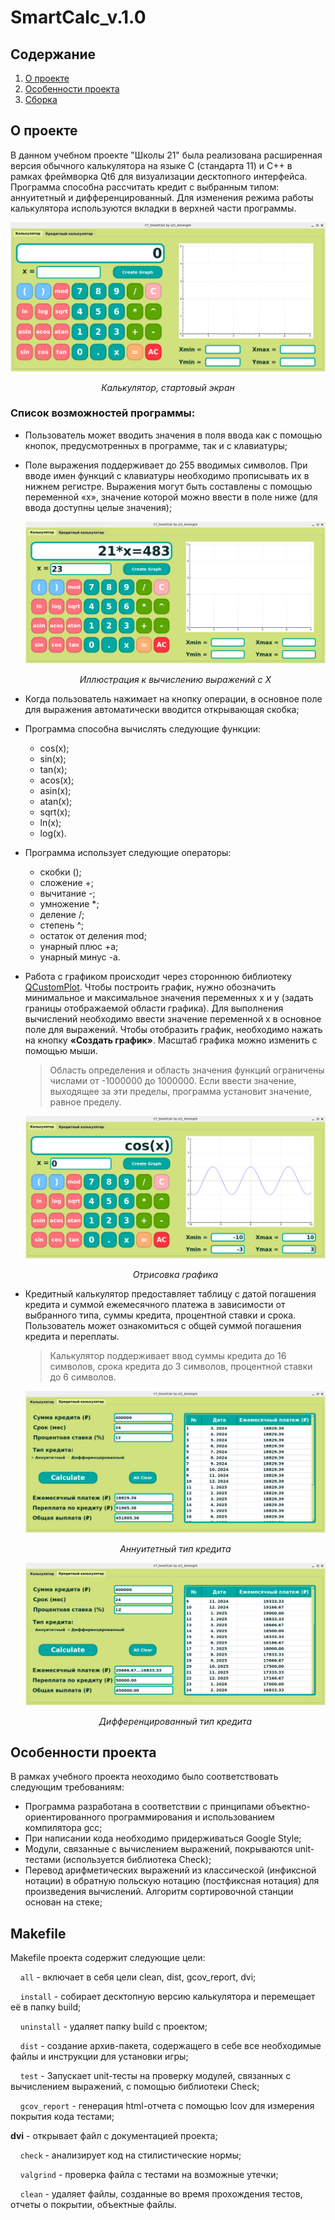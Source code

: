 # SmartCalc_v.1.0

## Содержание

1. [О проекте](#о-проекте)
2. [Особенности проекта](#особенности-проекта)
3. [Сборка](#сборка)

## О проекте

В данном учебном проекте "Школы 21" была реализована расширенная версия обычного калькулятора на языке C (стандарта 11) и C++ в рамках фреймворка Qt6 для визуализации десктопного интерфейса. Программа способна рассчитать кредит с выбранным типом: аннуитетный и дифференцированный. Для изменения режима работы калькулятора используются вкладки в верхней части программы.

<div align=center>

!["Калькулятор, стартовый экран"](images/start_screen.png)

*Калькулятор, стартовый экран*
</div>

### Список возможностей программы:
* Пользователь может вводить значения в поля ввода как с помощью кнопок, предусмотренных в программе, так и с клавиатуры;
* Поле выражения поддерживает до 255 вводимых символов. При вводе имен функций с клавиатуры необходимо прописывать их в нижнем регистре. Выражения могут быть составлены с помощью переменной «x», значение которой можно ввести в поле ниже (для ввода доступны целые значения);

	<div align=center>

	!["Иллюстрация к вычислению выражений с X"](images/x_calculation.png)

	*Иллюстрация к вычислению выражений с X*
	</div>

* Когда пользователь нажимает на кнопку операции, в основное поле для выражения автоматически вводится открывающая скобка;
* Программа способна вычислять следующие функции:
	* cos(x);
	* sin(x);
	* tan(x);
	* acos(x);
	* asin(x);
	* atan(x);
	* sqrt(x);
	* ln(x);
	* log(x).
* Программа использует следующие операторы:
	* скобки ();
	* сложение +;
	* вычитание -;
	* умножение *;
	* деление /;
	* степень ^;
	* остаток от деления mod;
	* унарный плюс +a;
	* унарный минус -a.

* Работа с графиком происходит через стороннюю библиотеку [QCustomPlot](https://www.qcustomplot.com/). Чтобы построить график, нужно обозначить минимальное и максимальное значения переменных x и y (задать границы отображаемой области графика). Для выполнения вычислений необходимо ввести значение переменной x в основное поле для выражений. Чтобы отобразить график, необходимо нажать на кнопку **«Создать график»**. Масштаб графика можно изменить с помощью мыши.

	>Область определения и область значения функций ограничены числами от -1000000 до 1000000. Если ввести значение, выходящее за эти пределы, программа установит значение, равное пределу.

	<div align=center>

	!["Отрисовка графика"](images/graph.png)

	*Отрисовка графика*
	</div>

* Кредитный калькулятор предоставляет таблицу с датой погашения кредита и суммой ежемесячного платежа в зависимости от выбранного типа, суммы кредита, процентной ставки и срока. Пользователь может ознакомиться с общей суммой погашения кредита и переплаты.
	>Калькулятор поддерживает ввод суммы кредита до 16 символов, срока кредита до 3 символов, процентной ставки до 6 символов.

	<div align=center>

	!["Аннуитетный тип кредита"](images/annuity.png)

	*Аннуитетный тип кредита*
	</div>

	<div align=center>

	!["Дифференцированный тип кредита"](images/differentiated.png)

	*Дифференцированный тип кредита*
	</div>

## Особенности проекта

В рамках учебного проекта неоходимо было соответствовать следующим требованиям:
* Программа разработана в соответствии с принципами объектно-ориентированного программирования и использованием компилятора gcc;
* При написании кода необходимо придерживаться Google Style;
* Модули, связанные с вычислением выражений, покрываются unit-тестами (используется библиотека Check);
* Перевод арифметических выражений из классической (инфиксной нотации) в обратную польскую нотацию (постфиксная нотация) для произведения вычислений. Алгоритм сортировочной станции основан на стеке;

## Makefile

Makefile проекта содержит следующие цели:

&nbsp;&nbsp;&nbsp;&nbsp;``all`` - включает в себя цели clean, dist, gcov_report, dvi;

&nbsp;&nbsp;&nbsp;&nbsp;``install`` - собирает десктопную версию калькулятора и перемещает её в папку build;

&nbsp;&nbsp;&nbsp;&nbsp;``uninstall`` - удаляет папку build с проектом;

&nbsp;&nbsp;&nbsp;&nbsp;``dist`` - создание архив-пакета, содержащего в себе все необходимые файлы и инструкции для установки игры;

&nbsp;&nbsp;&nbsp;&nbsp;``test`` - Запускает unit-тесты на проверку модулей, связанных с вычислением выражений, с помощью библиотеки Check;

&nbsp;&nbsp;&nbsp;&nbsp;``gcov_report`` - генерация html-отчета с помощью lcov для измерения покрытия кода тестами;

**dvi** - открывает файл с документацией проекта;

&nbsp;&nbsp;&nbsp;&nbsp;``check`` - анализирует код на стилистические нормы;

&nbsp;&nbsp;&nbsp;&nbsp;``valgrind`` - проверка файла с тестами на возможные утечки;

&nbsp;&nbsp;&nbsp;&nbsp;``clean`` - удаляет файлы, созданные во время прохождения тестов, отчеты о покрытии, объектные файлы.